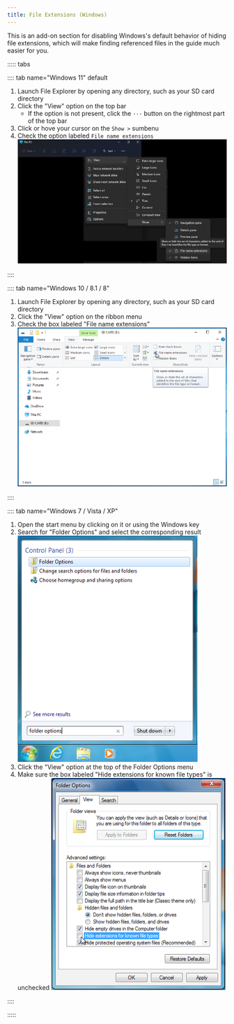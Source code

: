 ```yaml
---
title: File Extensions (Windows)
---
```


This is an add-on section for disabling Windows's default behavior of hiding file extensions, which will make finding referenced files in the guide much easier for you.

::::: tabs

:::: tab name="Windows 11" default

1. Launch File Explorer by opening any directory, such as your SD card directory
1. Click the "View" option on the top bar
   - If the option is not present, click the `···` button on the rightmost part of the top bar 
3. Click or hove your cursor on the `Show >` sumbenu
4. Check the option labeled `File name extensions`
   ![Screenshot of hovering the "File name extensions" checkbox on Windows 11](/assets/images/windows-11-file-extensions.png)
   
::::
   
:::: tab name="Windows 10 / 8.1 / 8"

1. Launch File Explorer by opening any directory, such as your SD card directory
1. Click the "View" option on the ribbon menu
1. Check the box labeled "File name extensions"
   ![Screenshot of hovering the "File name extensions" checkbox on Windows 10](/assets/images/windows-10-file-extensions.png)
   
::::

:::: tab name="Windows 7 / Vista / XP"

1. Open the start menu by clicking on it or using the Windows key
1. Search for "Folder Options" and select the corresponding result
   ![Screenshot of a search for "folder options" in the Windows 7 Start Menu](/assets/images/windows-7-folder-options-start-menu.png)
1. Click the "View" option at the top of the Folder Options menu
1. Make sure the box labeled "Hide extensions for known file types" is unchecked
   ![Screenshot of the "Folder Options" window on Windows 7 with "Hide extensions for known types" turned off](/assets/images/windows-7-folder-options.png)

::::

:::::
